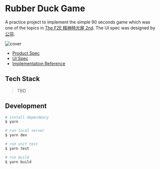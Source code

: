 # Rubber Duck Game

A practice project to implement the simple 90 seconds game which was one of the topics in [The F2E 精神時光屋 2nd](https://challenge.thef2e.com/). The UI spec was designed by [公羽](https://challenge.thef2e.com/user/1729?schedule=3661#works-3661).

![cover](https://user-images.githubusercontent.com/8896191/169837145-333c473d-a02d-447e-8b0d-a17a3a74e3ea.jpeg)


- [Product Spec](https://challenge.thef2e.com/news/16)
- [UI Spec](https://challenge.thef2e.com/user/1729?schedule=3661#works-3661)
- [Implementation Reference](https://challenge.thef2e.com/user/637?schedule=3820#works-3820)

## Tech Stack

> TBD

## Development

```bash
# install dependency
$ yarn

# run local server
$ yarn dev

# run unit test
$ yarn test

# run build
$ yarn build
```
